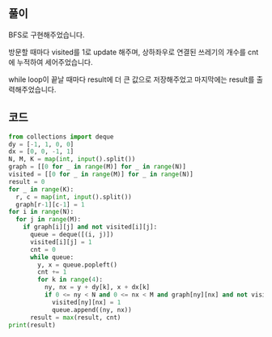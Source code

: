 ## 풀이

BFS로 구현해주었습니다.  

방문할 때마다 visited를 1로 update 해주며, 상하좌우로 연결된 쓰레기의 개수를 cnt에 누적하여 세어주었습니다. 

while loop이 끝날 때마다 result에 더 큰 값으로 저장해주었고 마지막에는 result를 출력해주었습니다.

## 코드

```python
from collections import deque
dy = [-1, 1, 0, 0]
dx = [0, 0, -1, 1]
N, M, K = map(int, input().split())
graph = [[0 for _ in range(M)] for _ in range(N)]
visited = [[0 for _ in range(M)] for _ in range(N)]
result = 0
for _ in range(K):
  r, c = map(int, input().split())
  graph[r-1][c-1] = 1
for i in range(N):
  for j in range(M):
    if graph[i][j] and not visited[i][j]:
      queue = deque([(i, j)])
      visited[i][j] = 1
      cnt = 0
      while queue:
        y, x = queue.popleft()
        cnt += 1
        for k in range(4):
          ny, nx = y + dy[k], x + dx[k]
          if 0 <= ny < N and 0 <= nx < M and graph[ny][nx] and not visited[ny][nx]:
            visited[ny][nx] = 1
            queue.append((ny, nx))
      result = max(result, cnt)
print(result)
```
